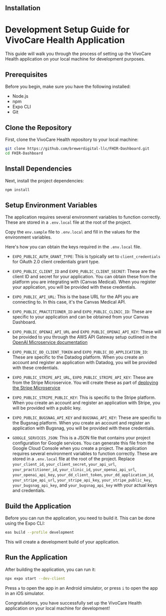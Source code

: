 ## Installation 
# Development Setup Guide for VivoCare Health Application

This guide will walk you through the process of setting up the VivoCare Health application on your local machine for development purposes.

## Prerequisites

Before you begin, make sure you have the following installed:

- Node.js
- npm
- Expo CLI
- Git

## Clone the Repository

First, clone the VivoCare Health repository to your local machine:

```bash
git clone https://github.com/brewerdigital-llc/FHIR-Dashboard.git
cd FHIR-Dashboard
```

## Install Dependencies

Next, install the project dependencies:

```bash
npm install
```

## Setup Environment Variables
The application requires several environment variables to function correctly. These are stored in a `.env.local` file at the root of the project. 

Copy the `env.sample` file to `.env.local` and fill in the values for the environment variables.

Here's how you can obtain the keys required in the `.env.local` file. 

- `EXPO_PUBLIC_AUTH_GRANT_TYPE`: This is typically set to `client_credentials` for OAuth 2.0 client credentials grant type.

- `EXPO_PUBLIC_CLIENT_ID` and `EXPO_PUBLIC_CLIENT_SECRET`: These are the client ID and secret for your application. You can obtain these from the platform you are integrating with (Canvas Medical). When you register your application, you will be provided with these credentials.

- `EXPO_PUBLIC_API_URL`: This is the base URL for the API you are connecting to. In this case, it's the Canvas Medical API.

- `EXPO_PUBLIC_PRACTITIONER_ID` and `EXPO_PUBLIC_CLINIC_ID`: These are specific to your application and can be obtained from your Canvas Dashboard.

- `EXPO_PUBLIC_OPENAI_API_URL` and `EXPO_PUBLIC_OPENAI_API_KEY`: These will be provided to you through the AWS API Gateway setup outlined in the [OpenAI Microservice documentation](https://github.com/brewerdigital-llc/fhir-ai-ms)

- `EXPO_PUBLIC_DD_CLIENT_TOKEN` and `EXPO_PUBLIC_DD_APPLICATION_ID`: These are specific to the Datadog platform. When you create an account and register an application with Datadog, you will be provided with these credentials.

- `EXPO_PUBLIC_STRIPE_API_URL`, `EXPO_PUBLIC_STRIPE_API_KEY`: These are from the Stripe Microservice.  You will create these as part of [deploying the Stripe Microservice](https://github.com/brewerdigital-llc/stripe-microservice)

- `EXPO_PUBLIC_STRIPE_PUBLIC_KEY`: This is specific to the Stripe platform. When you create an account and register an application with Stripe, you will be provided with a public key.

- `EXPO_PUBLIC_BUGSNAG_API_KEY` and `BUGSNAG_API_KEY`: These are specific to the Bugsnag platform. When you create an account and register an application with Bugsnag, you will be provided with these credentials.

- `GOOGLE_SERVICES_JSON`: This is a JSON file that contains your project configuration for Google services. You can generate this file from the Google Cloud Console when you create a project.
The application requires several environment variables to function correctly. These are stored in a `.env.local` file at the root of the project. 
Replace `your_client_id`, `your_client_secret`, `your_api_url`, `your_practitioner_id`, `your_clinic_id`, `your_openai_api_url`, `your_openai_api_key`, `your_dd_client_token`, `your_dd_application_id`, `your_stripe_api_url`, `your_stripe_api_key`, `your_stripe_public_key`, `your_bugsnag_api_key`, and `your_bugsnag_api_key` with your actual keys and credentials.

## Build the Application

Before you can run the application, you need to build it. This can be done using the Expo CLI:

```bash
eas build --profile development
```

This will create a development build of your application.

## Run the Application

After building the application, you can run it:

```bash
npx expo start --dev-client
```

Press `a` to open the app in an Android simulator, or press `i` to open the app in an iOS simulator.

Congratulations, you have successfully set up the VivoCare Health application on your local machine for development!


